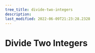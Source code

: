 ```yaml
---
tree_title: divide-two-integers
description: 
last_modified: 2022-06-09T21:23:28.2328
---
```


# Divide Two Integers
